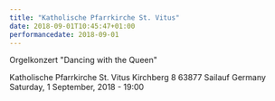 ```yaml
---
title: "Katholische Pfarrkirche St. Vitus"
date: 2018-09-01T10:45:47+01:00
performancedate: 2018-09-01
---
```


Orgelkonzert "Dancing with the Queen"

Katholische Pfarrkirche St. Vitus
Kirchberg 8
63877 Sailauf
Germany
Saturday, 1 September, 2018 - 19:00

